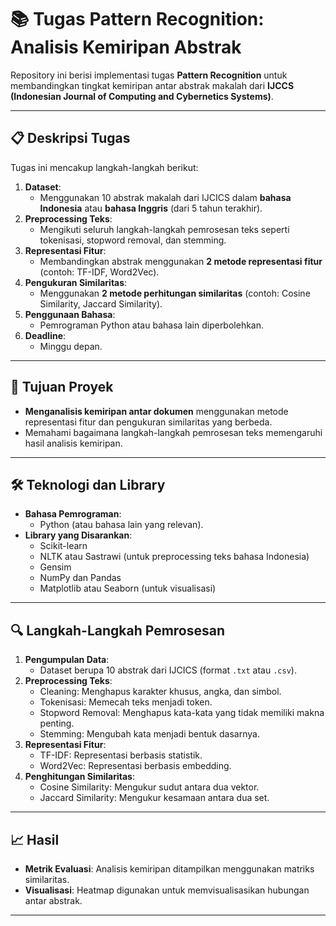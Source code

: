 

# 📚 **Tugas Pattern Recognition: Analisis Kemiripan Abstrak**

Repository ini berisi implementasi tugas **Pattern Recognition** untuk membandingkan tingkat kemiripan antar abstrak makalah dari **IJCCS (Indonesian Journal of Computing and Cybernetics Systems)**.

---

## 📋 **Deskripsi Tugas**
Tugas ini mencakup langkah-langkah berikut:
1. **Dataset**: 
   - Menggunakan 10 abstrak makalah dari IJCICS dalam **bahasa Indonesia** atau **bahasa Inggris** (dari 5 tahun terakhir).
2. **Preprocessing Teks**:
   - Mengikuti seluruh langkah-langkah pemrosesan teks seperti tokenisasi, stopword removal, dan stemming.
3. **Representasi Fitur**:
   - Membandingkan abstrak menggunakan **2 metode representasi fitur** (contoh: TF-IDF, Word2Vec).
4. **Pengukuran Similaritas**:
   - Menggunakan **2 metode perhitungan similaritas** (contoh: Cosine Similarity, Jaccard Similarity).
5. **Penggunaan Bahasa**:
   - Pemrograman Python atau bahasa lain diperbolehkan.
6. **Deadline**:
   - Minggu depan.

---

## 🚀 **Tujuan Proyek**
- **Menganalisis kemiripan antar dokumen** menggunakan metode representasi fitur dan pengukuran similaritas yang berbeda.
- Memahami bagaimana langkah-langkah pemrosesan teks memengaruhi hasil analisis kemiripan.

---

## 🛠️ **Teknologi dan Library**
- **Bahasa Pemrograman**:
  - Python (atau bahasa lain yang relevan).
- **Library yang Disarankan**:
  - Scikit-learn
  - NLTK atau Sastrawi (untuk preprocessing teks bahasa Indonesia)
  - Gensim
  - NumPy dan Pandas
  - Matplotlib atau Seaborn (untuk visualisasi)

---

## 🔍 **Langkah-Langkah Pemrosesan**
1. **Pengumpulan Data**:
   - Dataset berupa 10 abstrak dari IJCICS (format `.txt` atau `.csv`).
2. **Preprocessing Teks**:
   - Cleaning: Menghapus karakter khusus, angka, dan simbol.
   - Tokenisasi: Memecah teks menjadi token.
   - Stopword Removal: Menghapus kata-kata yang tidak memiliki makna penting.
   - Stemming: Mengubah kata menjadi bentuk dasarnya.
3. **Representasi Fitur**:
   - TF-IDF: Representasi berbasis statistik.
   - Word2Vec: Representasi berbasis embedding.
4. **Penghitungan Similaritas**:
   - Cosine Similarity: Mengukur sudut antara dua vektor.
   - Jaccard Similarity: Mengukur kesamaan antara dua set.

---

## 📈 **Hasil**
- **Metrik Evaluasi**: Analisis kemiripan ditampilkan menggunakan matriks similaritas.
- **Visualisasi**: Heatmap digunakan untuk memvisualisasikan hubungan antar abstrak.

---

